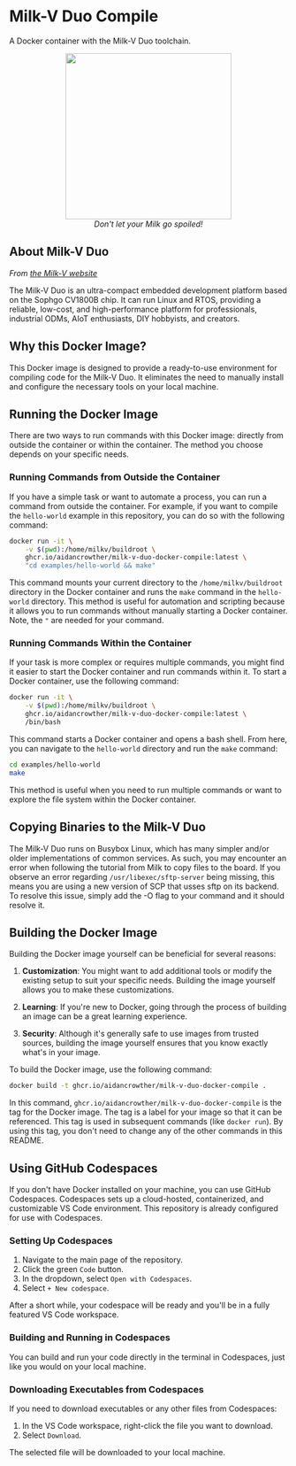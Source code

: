 # Milk-V Duo Compile

A Docker container with the Milk-V Duo toolchain.

<p align="center">
  <img src="https://milkv.io/assets/images/duo-v1.2-9bf1d36ef7632ffba032796978cda903.png" width="300">
  <br>
  <i>Don't let your Milk go spoiled!</i>
</p>

## About Milk-V Duo

*From [the Milk-V website](https://milkv.io/duo)*

The Milk-V Duo is an ultra-compact embedded development platform based on the
Sophgo CV1800B chip. It can run Linux and RTOS, providing a reliable, low-cost,
and high-performance platform for professionals, industrial ODMs, AIoT
enthusiasts, DIY hobbyists, and creators.

## Why this Docker Image?

This Docker image is designed to provide a ready-to-use environment for
compiling code for the Milk-V Duo. It eliminates the need to manually install
and configure the necessary tools on your local machine.

## Running the Docker Image

There are two ways to run commands with this Docker image: directly from outside
the container or within the container. The method you choose depends on your
specific needs.

### Running Commands from Outside the Container

If you have a simple task or want to automate a process, you can run a command
from outside the container. For example, if you want to compile the
`hello-world` example in this repository, you can do so with the following
command:

```bash
docker run -it \
    -v $(pwd):/home/milkv/buildroot \
    ghcr.io/aidancrowther/milk-v-duo-docker-compile:latest \
    "cd examples/hello-world && make"
```

This command mounts your current directory to the `/home/milkv/buildroot`
directory in the Docker container and runs the `make` command in the
`hello-world` directory. This method is useful for automation and scripting
because it allows you to run commands without manually starting a Docker
container. Note, the `"` are needed for your command.

### Running Commands Within the Container

If your task is more complex or requires multiple commands, you might find it
easier to start the Docker container and run commands within it. To start a
Docker container, use the following command:

```bash
docker run -it \
    -v $(pwd):/home/milkv/buildroot \
    ghcr.io/aidancrowther/milk-v-duo-docker-compile:latest \
    /bin/bash
```

This command starts a Docker container and opens a bash shell. From here, you
can navigate to the `hello-world` directory and run the `make` command:

```bash
cd examples/hello-world
make
```

This method is useful when you need to run multiple commands or want to explore
the file system within the Docker container.

## Copying Binaries to the Milk-V Duo

The Milk-V Duo runs on Busybox Linux, which has many simpler and/or older
implementations of common services. As such, you may encounter an error when
following the tutorial from Milk to copy files to the board. If you observe an
error regarding `/usr/libexec/sftp-server` being missing, this means you are
using a new version of SCP that usses sftp on its backend. To resolve this
issue, simply add the -O flag to your command and it should resolve it.

## Building the Docker Image

Building the Docker image yourself can be beneficial for several reasons:

1. **Customization**: You might want to add additional tools or modify the
   existing setup to suit your specific needs. Building the image yourself
   allows you to make these customizations.

2. **Learning**: If you're new to Docker, going through the process of building
   an image can be a great learning experience.

3. **Security**: Although it's generally safe to use images from trusted
   sources, building the image yourself ensures that you know exactly what's in
   your image.

To build the Docker image, use the following command:

```bash
docker build -t ghcr.io/aidancrowther/milk-v-duo-docker-compile .
```

In this command, `ghcr.io/aidancrowther/milk-v-duo-docker-compile` is the tag for the
Docker image. The tag is a label for your image so that it can be referenced.
This tag is used in subsequent commands (like `docker run`). By using this tag,
you don't need to change any of the other commands in this README.

## Using GitHub Codespaces

If you don't have Docker installed on your machine, you can use GitHub
Codespaces. Codespaces sets up a cloud-hosted, containerized, and customizable
VS Code environment. This repository is already configured for use with
Codespaces.

### Setting Up Codespaces

1. Navigate to the main page of the repository.
2. Click the green `Code` button.
3. In the dropdown, select `Open with Codespaces`.
4. Select `+ New codespace`.

After a short while, your codespace will be ready and you'll be in a fully
featured VS Code workspace.

### Building and Running in Codespaces

You can build and run your code directly in the terminal in Codespaces, just
like you would on your local machine.

### Downloading Executables from Codespaces

If you need to download executables or any other files from Codespaces:

1. In the VS Code workspace, right-click the file you want to download.
2. Select `Download`.

The selected file will be downloaded to your local machine.
